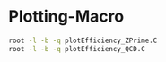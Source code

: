 # Plotting-Macro

```bash
root -l -b -q plotEfficiency_ZPrime.C
root -l -b -q plotEfficiency_QCD.C
```